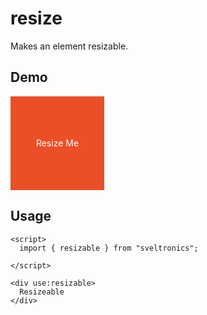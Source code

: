 # resize

Makes an element resizable.

## Demo

<script>
  import { resizable } from 'sveltronics';
</script>

<div
  use:resizable
  style="
    height: 150px;
    width: 150px;
    color: white;
    background: #eb4f27;
    display: flex;
    justify-content: center;
    align-items: center;
  "
>
   Resize Me
</div>

## Usage

```svelte
<script>
  import { resizable } from "sveltronics";

</script>

<div use:resizable>
  Resizeable
</div>
```